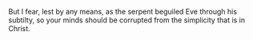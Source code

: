But I fear, lest by any means, as the serpent beguiled Eve through his subtilty, so your minds should be corrupted from the simplicity that is in Christ.
